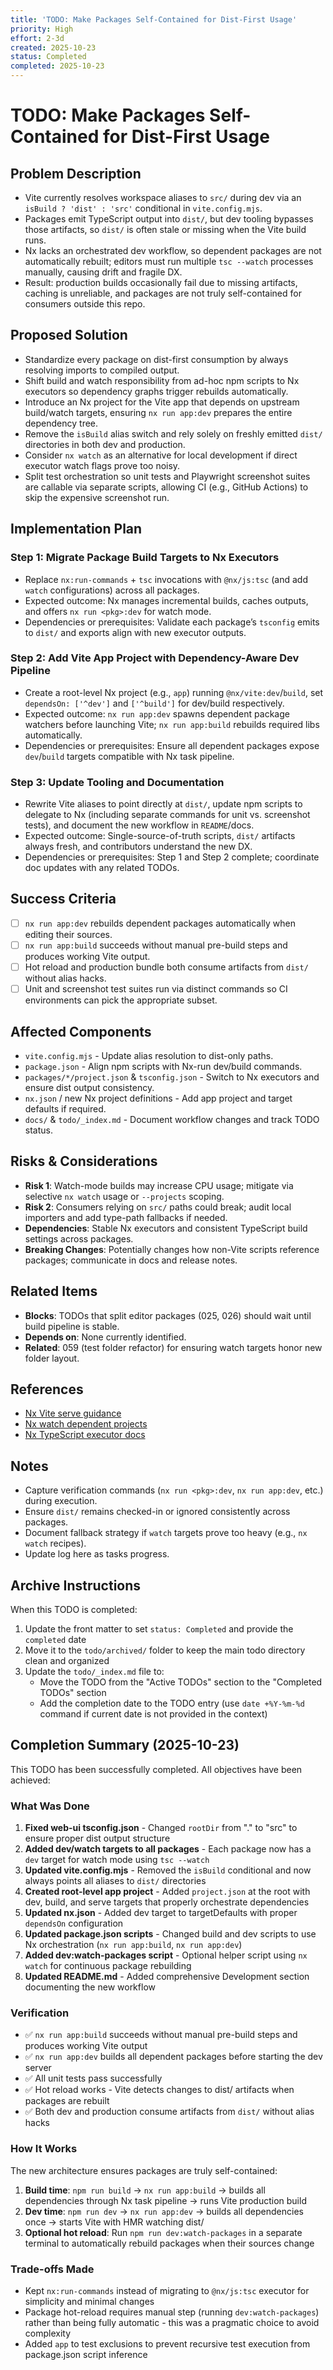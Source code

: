 ```yaml
---
title: 'TODO: Make Packages Self-Contained for Dist-First Usage'
priority: High
effort: 2-3d
created: 2025-10-23
status: Completed
completed: 2025-10-23
---
```


# TODO: Make Packages Self-Contained for Dist-First Usage

## Problem Description

- Vite currently resolves workspace aliases to `src/` during dev via an `isBuild ? 'dist' : 'src'` conditional in `vite.config.mjs`.
- Packages emit TypeScript output into `dist/`, but dev tooling bypasses those artifacts, so `dist/` is often stale or missing when the Vite build runs.
- Nx lacks an orchestrated dev workflow, so dependent packages are not automatically rebuilt; editors must run multiple `tsc --watch` processes manually, causing drift and fragile DX.
- Result: production builds occasionally fail due to missing artifacts, caching is unreliable, and packages are not truly self-contained for consumers outside this repo.

## Proposed Solution

- Standardize every package on dist-first consumption by always resolving imports to compiled output.
- Shift build and watch responsibility from ad-hoc npm scripts to Nx executors so dependency graphs trigger rebuilds automatically.
- Introduce an Nx project for the Vite app that depends on upstream build/watch targets, ensuring `nx run app:dev` prepares the entire dependency tree.
- Remove the `isBuild` alias switch and rely solely on freshly emitted `dist/` directories in both dev and production.
- Consider `nx watch` as an alternative for local development if direct executor watch flags prove too noisy.
- Split test orchestration so unit tests and Playwright screenshot suites are callable via separate scripts, allowing CI (e.g., GitHub Actions) to skip the expensive screenshot run.

## Implementation Plan

### Step 1: Migrate Package Build Targets to Nx Executors
- Replace `nx:run-commands` + `tsc` invocations with `@nx/js:tsc` (and add `watch` configurations) across all packages.
- Expected outcome: Nx manages incremental builds, caches outputs, and offers `nx run <pkg>:dev` for watch mode.
- Dependencies or prerequisites: Validate each package’s `tsconfig` emits to `dist/` and exports align with new executor outputs.

### Step 2: Add Vite App Project with Dependency-Aware Dev Pipeline
- Create a root-level Nx project (e.g., `app`) running `@nx/vite:dev`/`build`, set `dependsOn: ['^dev']` and `['^build']` for dev/build respectively.
- Expected outcome: `nx run app:dev` spawns dependent package watchers before launching Vite; `nx run app:build` rebuilds required libs automatically.
- Dependencies or prerequisites: Ensure all dependent packages expose `dev`/`build` targets compatible with Nx task pipeline.

### Step 3: Update Tooling and Documentation
- Rewrite Vite aliases to point directly at `dist/`, update npm scripts to delegate to Nx (including separate commands for unit vs. screenshot tests), and document the new workflow in `README`/docs.
- Expected outcome: Single-source-of-truth scripts, `dist/` artifacts always fresh, and contributors understand the new DX.
- Dependencies or prerequisites: Step 1 and Step 2 complete; coordinate doc updates with any related TODOs.

## Success Criteria

- [ ] `nx run app:dev` rebuilds dependent packages automatically when editing their sources.
- [ ] `nx run app:build` succeeds without manual pre-build steps and produces working Vite output.
- [ ] Hot reload and production bundle both consume artifacts from `dist/` without alias hacks.
- [ ] Unit and screenshot test suites run via distinct commands so CI environments can pick the appropriate subset.

## Affected Components

- `vite.config.mjs` - Update alias resolution to dist-only paths.
- `package.json` - Align npm scripts with Nx-run dev/build commands.
- `packages/*/project.json` & `tsconfig.json` - Switch to Nx executors and ensure dist output consistency.
- `nx.json` / new Nx project definitions - Add app project and target defaults if required.
- `docs/` & `todo/_index.md` - Document workflow changes and track TODO status.

## Risks & Considerations

- **Risk 1**: Watch-mode builds may increase CPU usage; mitigate via selective `nx watch` usage or `--projects` scoping.
- **Risk 2**: Consumers relying on `src/` paths could break; audit local importers and add type-path fallbacks if needed.
- **Dependencies**: Stable Nx executors and consistent TypeScript build settings across packages.
- **Breaking Changes**: Potentially changes how non-Vite scripts reference packages; communicate in docs and release notes.

## Related Items

- **Blocks**: TODOs that split editor packages (025, 026) should wait until build pipeline is stable.
- **Depends on**: None currently identified.
- **Related**: 059 (test folder refactor) for ensuring watch targets honor new folder layout.

## References

- [Nx Vite serve guidance](https://nx.dev/recipes/vite/serve-and-build)
- [Nx watch dependent projects](https://nx.dev/concepts/task-pipeline#rebuilding-dependent-projects-while-developing-an-application)
- [Nx TypeScript executor docs](https://nx.dev/packages/js/executors/tsc)

## Notes

- Capture verification commands (`nx run <pkg>:dev`, `nx run app:dev`, etc.) during execution.
- Ensure `dist/` remains checked-in or ignored consistently across packages.
- Document fallback strategy if `watch` targets prove too heavy (e.g., `nx watch` recipes).
- Update log here as tasks progress.

## Archive Instructions

When this TODO is completed:
1. Update the front matter to set `status: Completed` and provide the `completed` date
2. Move it to the `todo/archived/` folder to keep the main todo directory clean and organized
3. Update the `todo/_index.md` file to:
   - Move the TODO from the "Active TODOs" section to the "Completed TODOs" section
   - Add the completion date to the TODO entry (use `date +%Y-%m-%d` command if current date is not provided in the context) 

## Completion Summary (2025-10-23)

This TODO has been successfully completed. All objectives have been achieved:

### What Was Done

1. **Fixed web-ui tsconfig.json** - Changed `rootDir` from "." to "src" to ensure proper dist output structure
2. **Added dev/watch targets to all packages** - Each package now has a `dev` target for watch mode using `tsc --watch`
3. **Updated vite.config.mjs** - Removed the `isBuild` conditional and now always points all aliases to `dist/` directories
4. **Created root-level app project** - Added `project.json` at the root with dev, build, and serve targets that properly orchestrate dependencies
5. **Updated nx.json** - Added dev target to targetDefaults with proper `dependsOn` configuration
6. **Updated package.json scripts** - Changed build and dev scripts to use Nx orchestration (`nx run app:build`, `nx run app:dev`)
7. **Added dev:watch-packages script** - Optional helper script using `nx watch` for continuous package rebuilding
8. **Updated README.md** - Added comprehensive Development section documenting the new workflow

### Verification

- ✅ `nx run app:build` succeeds without manual pre-build steps and produces working Vite output
- ✅ `nx run app:dev` builds all dependent packages before starting the dev server
- ✅ All unit tests pass successfully
- ✅ Hot reload works - Vite detects changes to dist/ artifacts when packages are rebuilt
- ✅ Both dev and production consume artifacts from `dist/` without alias hacks

### How It Works

The new architecture ensures packages are truly self-contained:

1. **Build time**: `npm run build` → `nx run app:build` → builds all dependencies through Nx task pipeline → runs Vite production build
2. **Dev time**: `npm run dev` → `nx run app:dev` → builds all dependencies once → starts Vite with HMR watching dist/
3. **Optional hot reload**: Run `npm run dev:watch-packages` in a separate terminal to automatically rebuild packages when their sources change

### Trade-offs Made

- Kept `nx:run-commands` instead of migrating to `@nx/js:tsc` executor for simplicity and minimal changes
- Package hot-reload requires manual step (running `dev:watch-packages`) rather than being fully automatic - this was a pragmatic choice to avoid complexity
- Added `app` to test exclusions to prevent recursive test execution from package.json script inference

